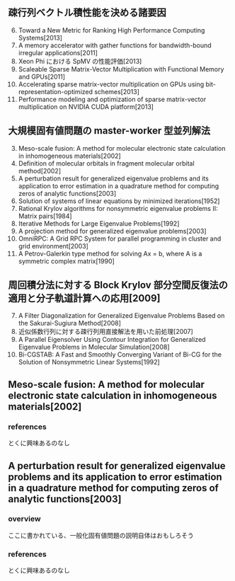 
## 疎行列ベクトル積性能を決める諸要因
6. Toward a New Metric for Ranking High Performance Computing Systems[2013]
10. A memory accelerator with gather functions for bandwidth-bound irregular applications[2011]
15. Xeon Phi における SpMV の性能評価[2013]
17. Scaleable Sparse Matrix-Vector Multiplication with Functional Memory and GPUs[2011]
29. Accelerating sparse matrix-vector multiplication on GPUs using bit-representation-optimized schemes[2013]
30. Performance modeling and optimization of sparse matrix-vector multiplication on NVIDIA CUDA platform[2013]

## 大規模固有値問題の master-worker 型並列解法
3. Meso-scale fusion: A method for molecular electronic state calculation in inhomogeneous materials[2002]
4. Definition of molecular orbitals in fragment molecular orbital method[2002]
6. A perturbation result for generalized eigenvalue problems and its application to error estimation in a quadrature method for computing zeros of analytic functions[2003]
7. Solution of systems of linear equations by minimized iterations[1952]
9. Rational Krylov algorithms for nonsymmetric eigenvalue problems II: Matrix pairs[1984]
10. Iterative Methods for Large Eigenvalue Problems[1992]
12. A projection method for generalized eigenvalue problems[2003]
13. OmniRPC: A Grid RPC System for parallel programming in cluster and grid environment[2003]
14. A Petrov-Galerkin type method for solving Ax = b, where A is a symmetric complex matrix[1990]

## 周回積分法に対する Block Krylov 部分空間反復法の適用と分子軌道計算への応用[2009]
7. A Filter Diagonalization for Generalized Eigenvalue Problems Based on the Sakurai-Sugiura Method[2008]
9. 近似係数行列に対する疎行列用直接解法を用いた前処理[2007]
14. A Parallel Eigensolver Using Contour Integration for Generalized Eigenvalue Problems in Molecular Simulation[2008]
17. Bi-CGSTAB: A Fast and Smoothly Converging Variant of Bi-CG for the Solution of Nonsymmetric Linear Systems[1992]

## Meso-scale fusion: A method for molecular electronic state calculation in inhomogeneous materials[2002]
### references
とくに興味あるのなし

## A perturbation result for generalized eigenvalue problems and its application to error estimation in a quadrature method for computing zeros of analytic functions[2003]
### overview
ここに書かれている、一般化固有値問題の説明自体はおもしろそう
### references
とくに興味あるのなし


